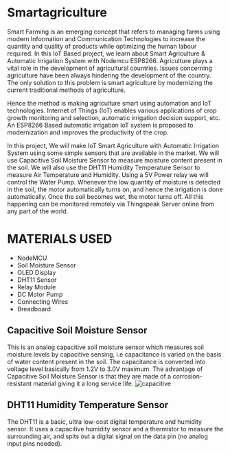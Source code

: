 # Smartagriculture
Smart Farming is an emerging concept that refers to managing farms using modern Information and Communication Technologies to increase the quantity and quality of products while optimizing the human labour required.
In this IoT Based project, we learn about Smart Agriculture & Automatic Irrigation System with Nodemcu ESP8266. Agriculture plays a vital role in the development of agricultural countries. Issues concerning agriculture have been always hindering the development of the country. The only solution to this problem is smart agriculture by modernizing the current traditional methods of agriculture.

Hence the method is making agriculture smart using automation and IoT technologies. Internet of Things (IoT) enables various applications of crop growth monitoring and selection, automatic irrigation decision support, etc. An ESP8266 Based automatic irrigation IoT system is proposed to modernization and improves the productivity of the crop.

In this project, We will make IoT Smart Agriculture with Automatic Irrigation System using some simple sensors that are available in the market. We will use Capacitive Soil Moisture Sensor to measure moisture content present in the soil. We will also use the DHT11 Humidity Temperature Sensor to measure Air Temperature and Humidity. Using a 5V Power relay we will control the Water Pump. Whenever the low quantity of moisture is detected in the soil, the motor automatically turns on, and hence the irrigation is done automatically. Once the soil becomes wet, the motor turns off. All this happening can be monitored remotely via Thingspeak Server online from any part of the world.
# MATERIALS USED
  * NodeMCU
  * Soil Moisture Sensor
  * OLED Display
  * DHT11 Sensor
  * Relay Module
  * DC Motor Pump
  * Connecting Wires
  * Breadboard
  ## Capacitive Soil Moisture Sensor
  This is an analog capacitive soil moisture sensor which measures soil moisture levels by capacitive sensing, i.e capacitance is varied on the basis of water content present in the soil. The capacitance is converted into voltage level basically from 1.2V to 3.0V maximum. The advantage of Capacitive Soil Moisture Sensor is that they are made of a corrosion-resistant material giving it a long service life.
  ![capacitive](https://user-images.githubusercontent.com/74179068/99934705-b9bc7200-2d84-11eb-81a2-16b10df0d8aa.jpg)
## DHT11 Humidity Temperature Sensor
The DHT11 is a basic, ultra low-cost digital temperature and humidity sensor. It uses a capacitive humidity sensor and a thermistor to measure the surrounding air, and spits out a digital signal on the data pin (no analog input pins needed).
  
